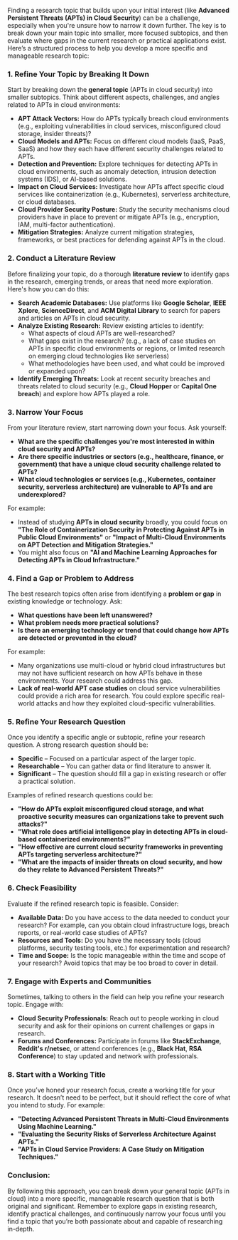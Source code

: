 Finding a research topic that builds upon your initial interest (like **Advanced Persistent Threats (APTs) in Cloud Security**) can be a challenge, especially when you're unsure how to narrow it down further. The key is to break down your main topic into smaller, more focused subtopics, and then evaluate where gaps in the current research or practical applications exist. Here’s a structured process to help you develop a more specific and manageable research topic:

### 1. **Refine Your Topic by Breaking It Down**
Start by breaking down the **general topic** (APTs in cloud security) into smaller subtopics. Think about different aspects, challenges, and angles related to APTs in cloud environments:
   - **APT Attack Vectors:** How do APTs typically breach cloud environments (e.g., exploiting vulnerabilities in cloud services, misconfigured cloud storage, insider threats)?
   - **Cloud Models and APTs:** Focus on different cloud models (IaaS, PaaS, SaaS) and how they each have different security challenges related to APTs.
   - **Detection and Prevention:** Explore techniques for detecting APTs in cloud environments, such as anomaly detection, intrusion detection systems (IDS), or AI-based solutions.
   - **Impact on Cloud Services:** Investigate how APTs affect specific cloud services like containerization (e.g., Kubernetes), serverless architecture, or cloud databases.
   - **Cloud Provider Security Posture:** Study the security mechanisms cloud providers have in place to prevent or mitigate APTs (e.g., encryption, IAM, multi-factor authentication).
   - **Mitigation Strategies:** Analyze current mitigation strategies, frameworks, or best practices for defending against APTs in the cloud.

### 2. **Conduct a Literature Review**
Before finalizing your topic, do a thorough **literature review** to identify gaps in the research, emerging trends, or areas that need more exploration. Here's how you can do this:
   - **Search Academic Databases:** Use platforms like **Google Scholar**, **IEEE Xplore**, **ScienceDirect**, and **ACM Digital Library** to search for papers and articles on APTs in cloud security.
   - **Analyze Existing Research:** Review existing articles to identify:
     - What aspects of cloud APTs are well-researched?
     - What gaps exist in the research? (e.g., a lack of case studies on APTs in specific cloud environments or regions, or limited research on emerging cloud technologies like serverless)
     - What methodologies have been used, and what could be improved or expanded upon?
   - **Identify Emerging Threats:** Look at recent security breaches and threats related to cloud security (e.g., **Cloud Hopper** or **Capital One breach**) and explore how APTs played a role.

### 3. **Narrow Your Focus**
From your literature review, start narrowing down your focus. Ask yourself:
   - **What are the specific challenges you're most interested in within cloud security and APTs?**
   - **Are there specific industries or sectors (e.g., healthcare, finance, or government) that have a unique cloud security challenge related to APTs?**
   - **What cloud technologies or services (e.g., Kubernetes, container security, serverless architecture) are vulnerable to APTs and are underexplored?**

For example:
   - Instead of studying **APTs in cloud security** broadly, you could focus on **"The Role of Containerization Security in Protecting Against APTs in Public Cloud Environments"** or **"Impact of Multi-Cloud Environments on APT Detection and Mitigation Strategies."**
   - You might also focus on **"AI and Machine Learning Approaches for Detecting APTs in Cloud Infrastructure."**

### 4. **Find a Gap or Problem to Address**
The best research topics often arise from identifying a **problem or gap** in existing knowledge or technology. Ask:
   - **What questions have been left unanswered?**
   - **What problem needs more practical solutions?**
   - **Is there an emerging technology or trend that could change how APTs are detected or prevented in the cloud?**

For example:
   - Many organizations use multi-cloud or hybrid cloud infrastructures but may not have sufficient research on how APTs behave in these environments. Your research could address this gap.
   - **Lack of real-world APT case studies** on cloud service vulnerabilities could provide a rich area for research. You could explore specific real-world attacks and how they exploited cloud-specific vulnerabilities.

### 5. **Refine Your Research Question**
Once you identify a specific angle or subtopic, refine your research question. A strong research question should be:
   - **Specific** – Focused on a particular aspect of the larger topic.
   - **Researchable** – You can gather data or find literature to answer it.
   - **Significant** – The question should fill a gap in existing research or offer a practical solution.

Examples of refined research questions could be:
   - **"How do APTs exploit misconfigured cloud storage, and what proactive security measures can organizations take to prevent such attacks?"**
   - **"What role does artificial intelligence play in detecting APTs in cloud-based containerized environments?"**
   - **"How effective are current cloud security frameworks in preventing APTs targeting serverless architecture?"**
   - **"What are the impacts of insider threats on cloud security, and how do they relate to Advanced Persistent Threats?"**

### 6. **Check Feasibility**
Evaluate if the refined research topic is feasible. Consider:
   - **Available Data:** Do you have access to the data needed to conduct your research? For example, can you obtain cloud infrastructure logs, breach reports, or real-world case studies of APTs?
   - **Resources and Tools:** Do you have the necessary tools (cloud platforms, security testing tools, etc.) for experimentation and research?
   - **Time and Scope:** Is the topic manageable within the time and scope of your research? Avoid topics that may be too broad to cover in detail.

### 7. **Engage with Experts and Communities**
Sometimes, talking to others in the field can help you refine your research topic. Engage with:
   - **Cloud Security Professionals:** Reach out to people working in cloud security and ask for their opinions on current challenges or gaps in research.
   - **Forums and Conferences:** Participate in forums like **StackExchange**, **Reddit's r/netsec**, or attend conferences (e.g., **Black Hat**, **RSA Conference**) to stay updated and network with professionals.

### 8. **Start with a Working Title**
Once you’ve honed your research focus, create a working title for your research. It doesn’t need to be perfect, but it should reflect the core of what you intend to study. For example:
   - **"Detecting Advanced Persistent Threats in Multi-Cloud Environments Using Machine Learning."**
   - **"Evaluating the Security Risks of Serverless Architecture Against APTs."**
   - **"APTs in Cloud Service Providers: A Case Study on Mitigation Techniques."**

### Conclusion:
By following this approach, you can break down your general topic (APTs in cloud) into a more specific, manageable research question that is both original and significant. Remember to explore gaps in existing research, identify practical challenges, and continuously narrow your focus until you find a topic that you’re both passionate about and capable of researching in-depth.